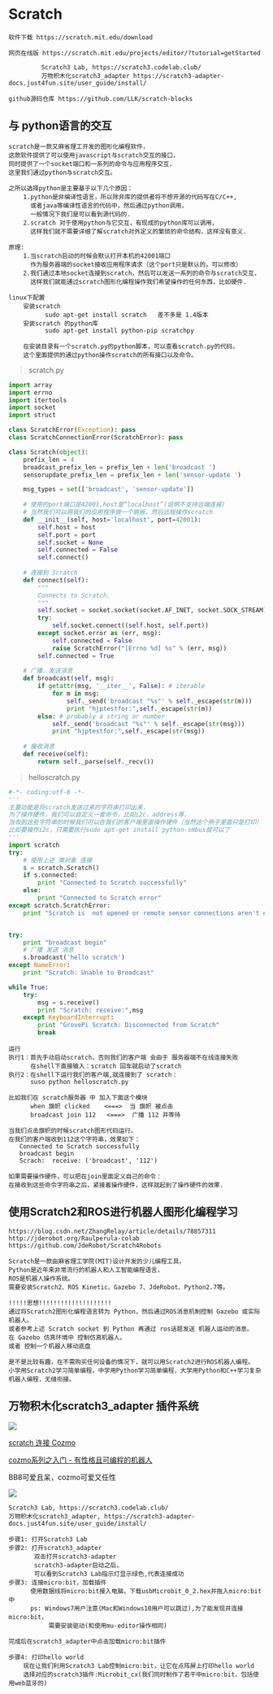 # Scratch
    软件下载 https://scratch.mit.edu/download
    
    网页在线版 https://scratch.mit.edu/projects/editor/?tutorial=getStarted
    
             Scratch3 Lab, https://scratch3.codelab.club/
             万物积木化scratch3_adapter https://scratch3-adapter-docs.just4fun.site/user_guide/install/
             
    github源码仓库 https://github.com/LLK/scratch-blocks
    
    
## 与 python语言的交互
    scratch是一款又麻省理工开发的图形化编程软件，
    这款软件提供了可以使用javascript与scratch交互的接口，
    同时提供了一个socket端口和一系列的命令与应用程序交互，
    这里我们通过python与scratch交互。
    
    之所以选择python是主要基于以下几个原因： 
        1.python是非编译性语言，所以除非库的提供者将不想开源的代码写在C/C++,
          或者java等编译性语言的代码中，然后通过python调用，
          一般情况下我们是可以看到源代码的.
        2.scratch 对于使用python与它交互，有现成的python库可以调用，
          这样我们就不需要详细了解scratch对外定义的繁琐的命令结构，这样没有意义.
    
    原理:
        1.当scratch启动的时候会默认打开本机的42001端口
          作为服务器端的socket接收应用程序请求（这个port只是默认的，可以修改） 
        2.我们通过本地socket连接到scratch，然后可以发送一系列的命令与scratch交互，
          这样我们就能通过scratch图形化编程操作我们希望操作的任何东西，比如硬件.
    
    linux下配置 
        安装scratch 
              sudo apt-get install scratch   差不多是 1.4版本
        安装scratch 的python库
              sudo apt-get install python-pip scratchpy
              
        在安装目录有一个scratch.py的python脚本，可以查看scratch.py的代码，
        这个里面提供的通过python操作scratch的所有接口以及命令。
        
> scratch.py

```python
import array
import errno
import itertools
import socket
import struct

class ScratchError(Exception): pass
class ScratchConnectionError(ScratchError): pass        

class Scratch(object):
    prefix_len = 4
    broadcast_prefix_len = prefix_len + len('broadcast ')
    sensorupdate_prefix_len = prefix_len + len('sensor-update ')

    msg_types = set(['broadcast', 'sensor-update'])
    
    # 使用的port端口是42001,host是“localhost”(说明不支持远端连接)
    # 当然我们可以用我们的应用程序做一个跳板，然后远程操作scratch
    def __init__(self, host='localhost', port=42001):
        self.host = host
        self.port = port
        self.socket = None
        self.connected = False
        self.connect()
        
    # 连接到 Scratch
    def connect(self):
        """
        Connects to Scratch. 
        """
        self.socket = socket.socket(socket.AF_INET, socket.SOCK_STREAM)
        try:
            self.socket.connect((self.host, self.port))
        except socket.error as (err, msg):
            self.connected = False
            raise ScratchError("[Errno %d] %s" % (err, msg))
        self.connected = True
    
    # 广播，发送消息
    def broadcast(self, msg):
        if getattr(msg, '__iter__', False): # iterable
            for m in msg:
                self._send('broadcast "%s"' % self._escape(str(m)))
                print "hjptestfor:",self._escape(str(m))
        else: # probably a string or number
            self._send('broadcast "%s"' % self._escape(str(msg)))
            print "hjptestfor:",self._escape(str(msg))
            
    # 接收消息
    def receive(self):
        return self._parse(self._recv())

```


> helloscratch.py
```python
#-*- coding:utf-8 -*-
'''
主要功能是将scratch发送过来的字符串打印出来，
为了操作硬件，我们可以自定义一套命令，比如i2c，address等，
当收到这些字符串的时候我们可以在我们的客户端里面操作硬件（当然这个例子里面只是打印） 
比如要操作i2c，只需要执行sudo apt-get install python-smbus就可以了
'''
import scratch
try:
    # 使用上述 类对象 连接
    s = scratch.Scratch()
    if s.connected:
        print "Connected to Scratch successfully"
    else:
        print "Connected to Scratch error"
except scratch.ScratchError:
    print "Scratch is  not opened or remote sensor connections aren't enabled"


try:
    print "broadcast begin"
    # 广播 发送 消息
    s.broadcast('hello scratch')
except NameError:
    print "Scratch: Unable to Broadcast"

while True:
    try:
        msg = s.receive()
        print "Scratch: receive:",msg
    except KeyboardInterrupt:
        print "GrovePi Scratch: Disconnected from Scratch"
        break

```
    
    运行
    执行1：首先手动启动scratch，否则我们的客户端 会由于 服务器端不在线连接失败 
          在shell下直接输入：scratch 回车就启动了scratch
    执行2：在shell下运行我们的客户端,就连接到了 scratch：
          suso python helloscratch.py 
          
    比如我们在 scratch服务器 中 加入下面这个模块   
          when 旗帜 clicked    <===>  当 旗帜 被点击
          broadcast join 112   <===>  广播 112 并等待
    
    当我们点击旗帜的时候scratch图形代码运行，
    在我们的客户端收到112这个字符串，效果如下： 
       Connected to Scratch successfully
       broadcast begin
       Scrach:  receive: ('broadcast', '112')
    
    如果需要操作硬件，可以把在join里面定义自己的命令：
    在接收到这些命令字符串之后，紧接着操作硬件，这样就起到了操作硬件的效果.
    
    
    
## 使用Scratch2和ROS进行机器人图形化编程学习
    https://blog.csdn.net/ZhangRelay/article/details/78857311
    http://jderobot.org/Raulperula-colab
    https://github.com/JdeRobot/Scratch4Robots
    
    Scratch是一款由麻省理工学院(MIT)设计开发的少儿编程工具，
    Python是近年来非常流行的机器人和人工智能编程语言，
    ROS是机器人操作系统。
    需要安装Scratch2、ROS Kinetic、Gazebo 7、JdeRobot、Python2.7等。
    
    !!!!!思想!!!!!!!!!!!!!!!!!!!!
    通过将Scratch2图形化编程语言转为 Python，然后通过ROS消息机制控制 Gazebo 或实际机器人。
    或者参考上述 Scratch socket 到 Python 再通过 ros话题发送 机器人运动的消息。
    在 Gazebo 仿真环境中 控制仿真机器人。
    或者 控制一个机器人移动底盘
    
    是不是比较有趣，在不需购买任何设备的情况下，就可以用Scratch2进行ROS机器人编程。
    小学用Scratch2学习简单编程，中学用Python学习简单编程，大学用Python和C++学习复杂机器人编程，无缝衔接。
    
    
##  万物积木化scratch3_adapter 插件系统
![](http://wwj-tmp-video2.just4fun.site/%E6%8F%92%E4%BB%B6%E7%B3%BB%E7%BB%9F.png)
    
[scratch 连接 Cozmo ](https://scratch3-adapter-docs.just4fun.site/extension_guide/cozmo/)

[cozmo系列之入门 - 有性格且可编程的机器人](https://blog.just4fun.site/cozmo-hello-world.html)

[]()

[]()

[]()

[]()

[]()

BB8可爱且呆，cozmo可爱又任性

![](http://wwj-fig-bed.just4fun.site/cozmo1a05d914.png)

    Scratch3 Lab, https://scratch3.codelab.club/
    万物积木化scratch3_adapter, https://scratch3-adapter-docs.just4fun.site/user_guide/install/
    
    步骤1: 打开Scratch3 Lab
    步骤2: 打开scratch3_adapter
           双击打开scratch3-adapter
           scratch3-adapter启动之后，
           可以看到Scratch3 Lab指示灯显示绿色,代表连接成功
    步骤3: 连接micro:bit，加载插件
          使用数据线将micro:bit接入电脑，下载usbMicrobit_0_2.hex并拖入micro:bit中
          ps: Windows7用户注意(Mac和Windows10用户可以跳过),为了能发现并连接micro:bit，
               需要安装驱动(和使用mu-editor操作相同)
               
    完成后在scratch3_adapter中点击加载micro:bit插件
    
    步骤4: 打印hello world
        现在让我们利用Scratch3 Lab控制micro:bit，让它在点阵屏上打印hello world
        选择对应的scratch3插件:Microbit_cx(我们同时制作了若干中micro:bit，包括使用web蓝牙的)



           
           
    
    
